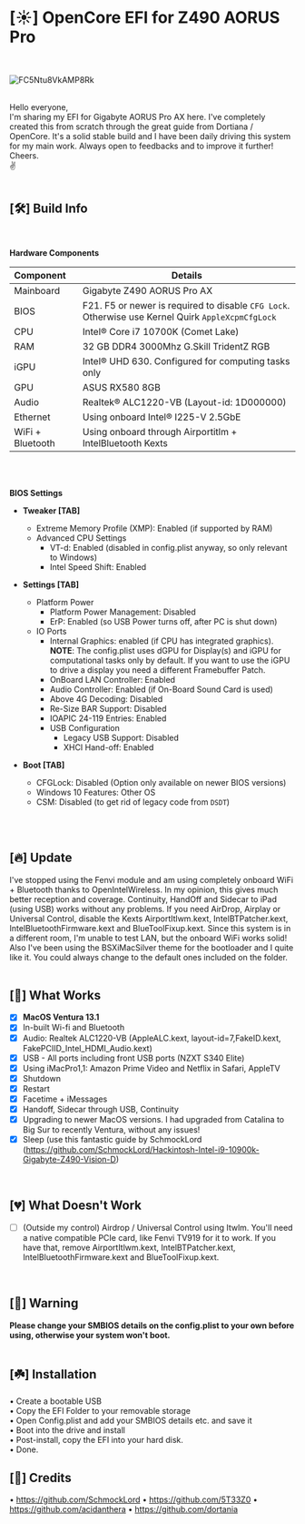 # [☀️] OpenCore EFI for Z490 AORUS Pro
</br>

![FC5Ntu8VkAMP8Rk](https://user-images.githubusercontent.com/9656361/140409328-7013ee8b-adf0-476d-8db7-5b46ff1ccae1.jpeg)
</br>
</br>

Hello everyone,</br>
I'm sharing my EFI for Gigabyte AORUS Pro AX here. I've completely created this from scratch through the great guide from Dortiana / OpenCore. It's a solid stable build and I have been daily driving this system for my main work. Always open to feedbacks and to improve it further!</br>
Cheers.</br>
✌️</br>
</br>

## [🛠] Build Info
</br>

**Hardware Components**

| Component           | Details                                                 |
| :-------------------|-------------------------------------------------------- |
| Mainboard           | Gigabyte Z490 AORUS Pro AX |
| BIOS		      | F21. F5 or newer is required to disable `CFG Lock`. Otherwise use Kernel Quirk `AppleXcpmCfgLock`|
| CPU                 | Intel® Core i7 10700K (Comet Lake)|
| RAM                 | 32 GB DDR4 3000Mhz G.Skill TridentZ RGB |
| iGPU		      | Intel® UHD 630. Configured for computing tasks only |
| GPU                 | ASUS RX580 8GB |
| Audio               | Realtek® ALC1220-VB (Layout-id: 1D000000) |
| Ethernet            | Using onboard Intel® I225-V 2.5GbE |
| WiFi + Bluetooth    | Using onboard through Airportitlm + IntelBluetooth Kexts |

</br>
</br>

**BIOS Settings**

* **Tweaker [TAB]**
	* Extreme Memory Profile (XMP): Enabled (if supported by RAM)
	* Advanced CPU Settings
		* VT-d: Enabled (disabled in config.plist anyway, so only relevant to Windows)
		* Intel Speed Shift: Enabled
* **Settings [TAB]**
	* Platform Power
		* Platform Power Management: Disabled
		* ErP: Enabled (so USB Power turns off, after PC is shut down)
	* IO Ports
		* Internal Graphics: enabled (if CPU has integrated graphics). **NOTE**: The config.plist uses dGPU for Display(s) and iGPU for computational tasks only by default. If you want to use the iGPU to drive a display you need a different Framebuffer Patch.
		* OnBoard LAN Controller: Enabled
		* Audio Controller: Enabled (if On-Board Sound Card is used)
		* Above 4G Decoding: Disabled
		* Re-Size BAR Support: Disabled
		* IOAPIC 24-119 Entries: Enabled
		* USB Configuration
			* Legacy USB Support: Disabled
			* XHCI Hand-off: Enabled
			
* **Boot [TAB]**
	* CFGLock: Disabled (Option only available on newer BIOS versions)
	* Windows 10 Features: Other OS 
	* CSM: Disabled (to get rid of legacy code from `DSDT`)
</details>
</br>
</br>

## [🔥] Update
I've stopped using the Fenvi module and am using completely onboard WiFi + Bluetooth thanks to OpenIntelWireless. In my opinion, this gives much better reception and coverage. Continuity, HandOff and Sidecar to iPad (using USB) works without any problems. If you need AirDrop, Airplay or Universal Control, disable the Kexts AirportItlwm.kext, IntelBTPatcher.kext, IntelBluetoothFirmware.kext and BlueToolFixup.kext. Since this system is in a different room, I'm unable to test LAN, but the onboard WiFi works solid!
</br>
Also I've been using the BSXiMacSilver theme for the bootloader and I quite like it. You could always change to the default ones included on the folder.
</br>
</br>

## [💚] What Works
- [x] **MacOS Ventura 13.1**
- [x] In-built Wi-fi and Bluetooth
- [x] Audio: Realtek ALC1220-VB (AppleALC.kext, layout-id=7,FakeID.kext, FakePCIID_Intel_HDMI_Audio.kext)
- [x] USB - All ports including front USB ports (NZXT S340 Elite)
- [x] Using iMacPro1,1: Amazon Prime Video and Netflix in Safari, AppleTV
- [x] Shutdown
- [x] Restart
- [x] Facetime + iMessages
- [x] Handoff, Sidecar through USB, Continuity
- [x] Upgrading to newer MacOS versions. I had upgraded from Catalina to Big Sur to recently Ventura, without any issues!
- [x] Sleep (use this fantastic guide by SchmockLord (https://github.com/SchmockLord/Hackintosh-Intel-i9-10900k-Gigabyte-Z490-Vision-D)
</br>

## [💔] What Doesn't Work
- [ ] (Outside my control) Airdrop / Universal Control using Itwlm. You'll need a native compatible PCIe card, like Fenvi TV919 for it to work. If you have that, remove AirportItlwm.kext, IntelBTPatcher.kext, IntelBluetoothFirmware.kext and BlueToolFixup.kext.
</br>

## [🚨] Warning
**Please change your SMBIOS details on the config.plist to your own before using, otherwise your system won't boot.**
</br>
</br>

## [☘️] Installation
• Create a bootable USB</br>
• Copy the EFI Folder to your removable storage</br>
• Open Config.plist and add your SMBIOS details etc. and save it</br>
• Boot into the drive and install</br>
• Post-install, copy the EFI into your hard disk.</br>
• Done.

## [🙏] Credits
• https://github.com/SchmockLord
• https://github.com/5T33Z0
• https://github.com/acidanthera
• https://github.com/dortania
